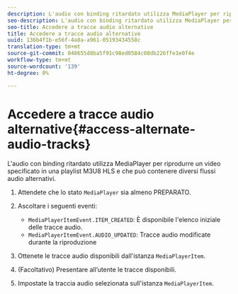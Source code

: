 ```yaml
---
description: L'audio con binding ritardato utilizza MediaPlayer per riprodurre un video specificato in una playlist M3U8 HLS e che può contenere diversi flussi audio alternativi.
seo-description: L'audio con binding ritardato utilizza MediaPlayer per riprodurre un video specificato in una playlist M3U8 HLS e che può contenere diversi flussi audio alternativi.
seo-title: Accedere a tracce audio alternative
title: Accedere a tracce audio alternative
uuid: 136b4f1b-e56f-4a8a-a961-05193434558c
translation-type: tm+mt
source-git-commit: 040655d8ba5f91c98ed0584c08db226ffe1e0f4e
workflow-type: tm+mt
source-wordcount: '139'
ht-degree: 0%

---
```



# Accedere a tracce audio alternative{#access-alternate-audio-tracks}

L&#39;audio con binding ritardato utilizza MediaPlayer per riprodurre un video specificato in una playlist M3U8 HLS e che può contenere diversi flussi audio alternativi.

1. Attendete che lo stato `MediaPlayer` sia almeno PREPARATO.
1. Ascoltare i seguenti eventi:

   * `MediaPlayerItemEvent.ITEM_CREATED`: È disponibile l&#39;elenco iniziale delle tracce audio.
   * `MediaPlayerItemEvent.AUDIO_UPDATED`: Tracce audio modificate durante la riproduzione

1. Ottenete le tracce audio disponibili dall&#39;istanza `MediaPlayerItem`.
1. (Facoltativo) Presentare all’utente le tracce disponibili.
1. Impostate la traccia audio selezionata sull&#39;istanza `MediaPlayerItem`.
